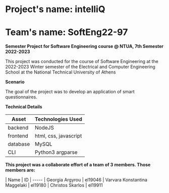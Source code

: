  # Project's name: intelliQ 
 # Team's name: SoftEng22-97

**Semester Project for Software Engineering course @ NTUA, 7th Semester 2022-2023**

This project was conducted for the course of Software Engineering at the 2022-2023 Winter semester of the Electrical and Computer Engineering School at the National Technical University of Athens


**Scenario**

The goal of the project was to develop an application of smart questionnaires.

**Technical Details**

| Asset | Technologies Used |
| ----- | ----------- |
| backend | NodeJS |
| frontend | html, css, javascript|
| database | MySQL|
| CLI | Python3 argparse


**This project was a collaborate effort of a team of 3 members. Those members are:**

| Name | ID
| ----- 
| Georgia Argyrou | el19046
| Varvara Konstantina Maggelaki | el19180
| Christos Skarlos | el19911




